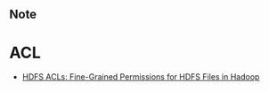 Note
---


ACL
===
- [HDFS ACLs: Fine-Grained Permissions for HDFS Files in Hadoop](http://zh.hortonworks.com/blog/hdfs-acls-fine-grained-permissions-hdfs-files-hadoop/)
